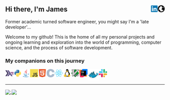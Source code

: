## Hi there, I'm James [<img align="right" alt="jgthomas.github.io" width="22px" src="https://raw.githubusercontent.com/iconic/open-iconic/master/svg/globe.svg" />][website] [<img align="right" alt="jgthomas-code | LinkedIn" width="22px" src="https://raw.githubusercontent.com/devicons/devicon/master/icons/linkedin/linkedin-original.svg" />][linkedin]

Former academic turned software engineer, you might say I'm a 'late developer'...

Welcome to my github! This is the home of all my personal projects and ongoing learning and exploration into the world of programming, computer science, and the process of software development.

### My companions on this journey

<img align="left" alt="Haskell" width="26px" src="https://raw.githubusercontent.com/devicons/devicon/master/icons/haskell/haskell-original.svg" />
<img align="left" alt="Python" width="26px" src="https://raw.githubusercontent.com/devicons/devicon/master/icons/python/python-original.svg" />
<img align="left" alt="Java" width="26px" src="https://github.com/devicons/devicon/blob/master/icons/java/java-original.svg" />
<img align="left" alt="JavaScript" width="26px" src="https://raw.githubusercontent.com/devicons/devicon/master/icons/javascript/javascript-original.svg" />
<img align="left" alt="HTML" width="26px" src="https://raw.githubusercontent.com/devicons/devicon/master/icons/html5/html5-original.svg" />
<img align="left" alt="C" width="26px" src="https://github.com/devicons/devicon/blob/master/icons/c/c-original.svg" />

<img align="left" alt="React" width="26px" src="https://raw.githubusercontent.com/devicons/devicon/master/icons/react/react-original.svg" />

<img align="left" alt="Linux" width="26px" src="https://raw.githubusercontent.com/devicons/devicon/master/icons/linux/linux-original.svg" />
<img align="left" alt="Vim" width="26px" src="https://raw.githubusercontent.com/devicons/devicon/master/icons/vim/vim-original.svg" />
<img align="left" alt="Intellij" width="26px" src="https://raw.githubusercontent.com/devicons/devicon/master/icons/intellij/intellij-original.svg" />
<img align="left" alt="Docker" width="36px" src="https://raw.githubusercontent.com/devicons/devicon/master/icons/docker/docker-original.svg" />

<img align="left" alt="Slack" width="26px" src="https://raw.githubusercontent.com/devicons/devicon/master/icons/slack/slack-original.svg" />

<br />
<br />

---

<a href="https://github.com/jgthomas/github-readme-stats">
  <img align="center" src="https://github-readme-stats.codestackr.vercel.app/api?username=jgthomas&show_icons=true&hide_border=true&count_private=true" />
</a>
<a href="https://github.com/jgthomas/github-readme-stats">
  <img align="center" src="https://github-readme-stats.vercel.app/api/top-langs/?username=jgthomas&layout=compact&langs_count=8&hide_border=true" />
</a>


[website]: https://jgthomas.github.io
[linkedin]: https://www.linkedin.com/in/jgthomas-code

